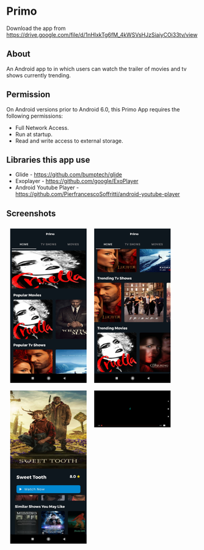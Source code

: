 # Primo

Download the app from https://drive.google.com/file/d/1nHlxkTg6fM_4kWSVsHJzSiaiyCOi33tv/view

## About

An Android app to in which users can watch the trailer of movies and tv shows currently trending.


## Permission
On Android versions prior to Android 6.0, this Primo App requires the following permissions:
- Full Network Access.
- Run at startup.
- Read and write access to external storage.

## Libraries this app use
- Glide - https://github.com/bumptech/glide
- Exoplayer - https://github.com/google/ExoPlayer
- Android Youtube Player - https://github.com/PierfrancescoSoffritti/android-youtube-player


## Screenshots
<img src="Screenshots/home.jpg" alt="home screen" align="left" width="200" hspace="10" vspace="10"  />
<img src="Screenshots/home1.jpg" alt="Scrolled Home screen" align="left" width="200" hspace="10" vspace="10"  />
<img src="Screenshots/details.jpg" alt="movie details" align="left" width="200"  hspace="10" vspace="10" />
<img src="Screenshots/video.jpg" alt="video player" align="left" width="200" hspace="10" vspace="10"/>


